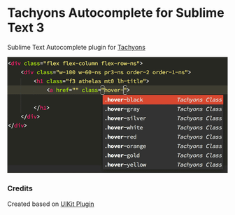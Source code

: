 Tachyons Autocomplete for Sublime Text 3
=============

Sublime Text Autocomplete plugin for [Tachyons](http://tachyons.io)

![screenshot](screenshot.png)

### Credits
Created based on [UIKit Plugin](https://github.com/uikit/uikit-sublime)